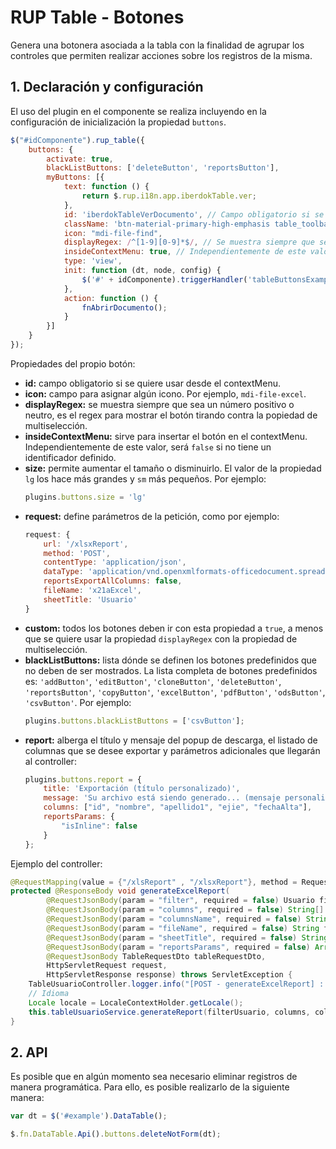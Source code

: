 # RUP Table - Botones

Genera una botonera asociada a la tabla con la finalidad de agrupar los controles que permiten realizar acciones sobre los registros de la misma.

## 1. Declaración y configuración

El uso del plugin en el componente se realiza incluyendo en la configuración de inicialización la propiedad `buttons`.

```js
$("#idComponente").rup_table({
	buttons: {
		activate: true,
		blackListButtons: ['deleteButton', 'reportsButton'],
		myButtons: [{
			text: function () {
				return $.rup.i18n.app.iberdokTable.ver;
			},
			id: 'iberdokTableVerDocumento', // Campo obligatorio si se quiere usar desde el contextMenu
			className: 'btn-material-primary-high-emphasis table_toolbar_btnView',
			icon: "mdi-file-find",
			displayRegex: /^[1-9][0-9]*$/, // Se muestra siempre que sea un numero mayor a 0
			insideContextMenu: true, // Independientemente de este valor, sera 'false' si no tiene un id definido
			type: 'view',
			init: function (dt, node, config) {
				$('#' + idComponente).triggerHandler('tableButtonsExampleInit');
			},
			action: function () {
				fnAbrirDocumento();
			}
		}]
	}
});
```

Propiedades del propio botón:
* __id:__ campo obligatorio si se quiere usar desde el contextMenu.
* __icon:__ campo para asignar algún icono. Por ejemplo, `mdi-file-excel`.
* __displayRegex:__ se muestra siempre que sea un número positivo o neutro, es el regex para mostrar el botón tirando contra la popiedad de multiselección.
* __insideContextMenu:__ sirve para insertar el botón en el contextMenu. Independientemente de este valor, será `false` si no tiene un identificador definido.
* __size:__ permite aumentar el tamaño o disminuirlo. El valor de la propiedad `lg` los hace más grandes y `sm` más pequeños. Por ejemplo:
	``` js
	plugins.buttons.size = 'lg'
	```
* __request:__ define parámetros de la petición, como por ejemplo:
	``` js
	request: {
		url: '/xlsxReport',
		method: 'POST',
		contentType: 'application/json',
		dataType: 'application/vnd.openxmlformats-officedocument.spreadsheetml.sheet',
		reportsExportAllColumns: false,
		fileName: 'x21aExcel',
		sheetTitle: 'Usuario'
	}
	```
* __custom:__ todos los botones deben ir con esta propiedad a `true`, a menos que se quiere usar la propiedad `displayRegex` con la propiedad de multiselección.
* __blackListButtons:__ lista dónde se definen los botones predefinidos que no deben de ser mostrados. La lista completa de botones predefinidos es: `'addButton'`, `'editButton'`, `'cloneButton'`, `'deleteButton'`, `'reportsButton'`, `'copyButton'`, `'excelButton'`, `'pdfButton'`, `'odsButton'`, `'csvButton'`. Por ejemplo:
	``` js
	plugins.buttons.blackListButtons = ['csvButton'];
	```
* __report:__ alberga el título y mensaje del popup de descarga, el listado de columnas que se desee exportar y parámetros adicionales que llegarán al controller:
	``` js
	plugins.buttons.report = {
		title: 'Exportación (título personalizado)',
		message: 'Su archivo está siendo generado... (mensaje personalizado)',
		columns: ["id", "nombre", "apellido1", "ejie", "fechaAlta"],
		reportsParams: {
			"isInline": false
		}
	};
	```
Ejemplo del controller:
``` java
@RequestMapping(value = {"/xlsReport" , "/xlsxReport"}, method = RequestMethod.POST, produces = MediaType.APPLICATION_OCTET_STREAM_VALUE)
protected @ResponseBody void generateExcelReport(
		@RequestJsonBody(param = "filter", required = false) Usuario filterUsuario, 
		@RequestJsonBody(param = "columns", required = false) String[] columns, 
		@RequestJsonBody(param = "columnsName", required = false) String[] columnsName, 
		@RequestJsonBody(param = "fileName", required = false) String fileName, 
		@RequestJsonBody(param = "sheetTitle", required = false) String sheetTitle,
		@RequestJsonBody(param = "reportsParams", required = false) ArrayList<?> reportsParams,
		@RequestJsonBody TableRequestDto tableRequestDto,
		HttpServletRequest request,
		HttpServletResponse response) throws ServletException {
	TableUsuarioController.logger.info("[POST - generateExcelReport] : Devuelve un fichero excel");
	// Idioma
	Locale locale = LocaleContextHolder.getLocale();
	this.tableUsuarioService.generateReport(filterUsuario, columns, columnsName, fileName, sheetTitle, reportsParams, tableRequestDto, locale, request, response);
}
```

## 2. API

Es posible que en algún momento sea necesario eliminar registros de manera programática. Para ello, es posible realizarlo de la siguiente manera:
```js
var dt = $('#example').DataTable();

$.fn.DataTable.Api().buttons.deleteNotForm(dt);
```
